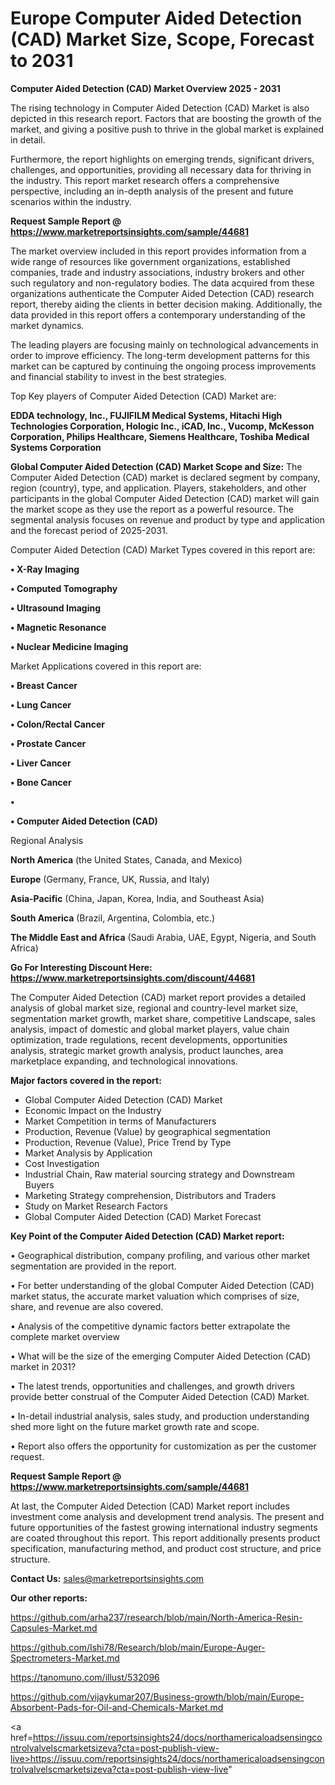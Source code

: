 # Europe Computer Aided Detection (CAD) Market Size, Scope, Forecast to 2031

<Strong> Computer Aided Detection (CAD) Market Overview 2025 - 2031</strong>

The rising technology in Computer Aided Detection (CAD) Market is also depicted in this research report. Factors that are boosting the growth of the market, and giving a positive push to thrive in the global market is explained in detail.

Furthermore, the report highlights on emerging trends, significant drivers, challenges, and opportunities, providing all necessary data for thriving in the industry. This report market research offers a comprehensive perspective, including an in-depth analysis of the present and future scenarios within the industry.

<strong>Request Sample Report @ <a href=https://www.marketreportsinsights.com/sample/44681>https://www.marketreportsinsights.com/sample/44681</a></strong>

The market overview included in this report provides information from a wide range of resources like government organizations, established companies, trade and industry associations, industry brokers and other such regulatory and non-regulatory bodies. The data acquired from these organizations authenticate the Computer Aided Detection (CAD) research report, thereby aiding the clients in better decision making. Additionally, the data provided in this report offers a contemporary understanding of the market dynamics.

The leading players are focusing mainly on technological advancements in order to improve efficiency. The long-term development patterns for this market can be captured by continuing the ongoing process improvements and financial stability to invest in the best strategies.

Top Key players of Computer Aided Detection (CAD) Market are:

<strong>EDDA technology, Inc., FUJIFILM Medical Systems, Hitachi High Technologies Corporation, Hologic Inc., iCAD, Inc., Vucomp, McKesson Corporation, Philips Healthcare, Siemens Healthcare, Toshiba Medical Systems Corporation</strong>

<strong><b>Global Computer Aided Detection (CAD) Market Scope and Size:</b></strong>
The Computer Aided Detection (CAD) market is declared segment by company, region (country), type, and application. Players, stakeholders, and other participants in the global Computer Aided Detection (CAD) market will gain the market scope as they use the report as a powerful resource. The segmental analysis focuses on revenue and product by type and application and the forecast period of 2025-2031.

Computer Aided Detection (CAD) Market Types covered in this report are:

<strong>•  X-Ray Imaging

•  Computed Tomography

•  Ultrasound Imaging

•  Magnetic Resonance

•  Nuclear Medicine Imaging</strong>

Market Applications covered in this report are:

<strong>•  Breast Cancer

•  Lung Cancer

•  Colon/Rectal Cancer

•  Prostate Cancer

•  Liver Cancer

•  Bone Cancer

•  

•  Computer Aided Detection (CAD)</strong> 

Regional Analysis

<strong>North America</strong> (the United States, Canada, and Mexico)

<strong>Europe</strong> (Germany, France, UK, Russia, and Italy)

<strong>Asia-Pacific</strong> (China, Japan, Korea, India, and Southeast Asia)

<strong>South America</strong> (Brazil, Argentina, Colombia, etc.)

<strong>The Middle East and Africa</strong> (Saudi Arabia, UAE, Egypt, Nigeria, and South Africa)

<strong>Go For Interesting Discount Here: <a href=https://www.marketreportsinsights.com/discount/44681>https://www.marketreportsinsights.com/discount/44681</a></strong>

The Computer Aided Detection (CAD) market report provides a detailed analysis of global market size, regional and country-level market size, segmentation market growth, market share, competitive Landscape, sales analysis, impact of domestic and global market players, value chain optimization, trade regulations, recent developments, opportunities analysis, strategic market growth analysis, product launches, area marketplace expanding, and technological innovations.

<strong><b>Major factors covered in the report:</b></strong>
<ul>
  <li>Global Computer Aided Detection (CAD) Market </li>
  <li>Economic Impact on the Industry</li>
  <li>Market Competition in terms of Manufacturers</li>
  <li>Production, Revenue (Value) by geographical segmentation</li>
  <li>Production, Revenue (Value), Price Trend by Type</li>
  <li>Market Analysis by Application</li>
  <li>Cost Investigation</li>
  <li>Industrial Chain, Raw material sourcing strategy and Downstream Buyers</li>
  <li>Marketing Strategy comprehension, Distributors and Traders</li>
  <li>Study on Market Research Factors</li>
  <li>Global Computer Aided Detection (CAD) Market Forecast</li>
</ul>

<strong><b>Key Point of the Computer Aided Detection (CAD) Market report:</b></strong>

• Geographical distribution, company profiling, and various other market segmentation are provided in the report.

• For better understanding of the global Computer Aided Detection (CAD) market status, the accurate market valuation which comprises of size, share, and revenue are also covered.

• Analysis of the competitive dynamic factors better extrapolate the complete market overview

• What will be the size of the emerging Computer Aided Detection (CAD) market in 2031?

• The latest trends, opportunities and challenges, and growth drivers provide better construal of the Computer Aided Detection (CAD) Market.

• In-detail industrial analysis, sales study, and production understanding shed more light on the future market growth rate and scope.

• Report also offers the opportunity for customization as per the customer request.

<strong>Request Sample Report @ <a href=https://www.marketreportsinsights.com/sample/44681>https://www.marketreportsinsights.com/sample/44681</a></strong>

At last, the Computer Aided Detection (CAD) Market report includes investment come analysis and development trend analysis. The present and future opportunities of the fastest growing international industry segments are coated throughout this report. This report additionally presents product specification, manufacturing method, and product cost structure, and price structure.

<strong>Contact Us:</strong>
sales@marketreportsinsights.com

<strong>Our other reports:</strong>

<a href=https://github.com/arha237/research/blob/main/North-America-Resin-Capsules-Market.md>https://github.com/arha237/research/blob/main/North-America-Resin-Capsules-Market.md</a>

<a href=https://github.com/Ishi78/Research/blob/main/Europe-Auger-Spectrometers-Market.md>https://github.com/Ishi78/Research/blob/main/Europe-Auger-Spectrometers-Market.md</a>

<a href=https://tanomuno.com/illust/532096>https://tanomuno.com/illust/532096</a>

<a href=https://github.com/vijaykumar207/Business-growth/blob/main/Europe-Absorbent-Pads-for-Oil-and-Chemicals-Market.md>https://github.com/vijaykumar207/Business-growth/blob/main/Europe-Absorbent-Pads-for-Oil-and-Chemicals-Market.md</a>

<a href=https://issuu.com/reportsinsights24/docs/northamericaloadsensingcontrolvalvelscmarketsizeva?cta=post-publish-view-live>https://issuu.com/reportsinsights24/docs/northamericaloadsensingcontrolvalvelscmarketsizeva?cta=post-publish-view-live</a>"
